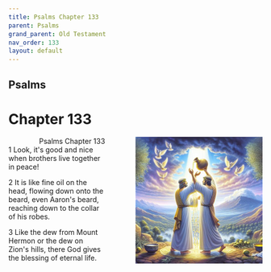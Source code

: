 ```yaml
---
title: Psalms Chapter 133
parent: Psalms
grand_parent: Old Testament
nav_order: 133
layout: default
---
```


## Psalms

# Chapter 133

<div style="clear: both; text-align: right;">
    <img src="/assets/Image/Psalms/500/133.jpg" alt="Psalms Chapter 133" class="chapter-image" style="max-width: 50%; height: auto; float: right; margin: 0 0 10px 10px; padding-left: 10%;">
    <figcaption style="font-size: 14px;">Psalms Chapter 133</figcaption>
</div>
1 Look, it's good and nice when brothers live together in peace!

2 It is like fine oil on the head, flowing down onto the beard, even Aaron's beard, reaching down to the collar of his robes.

3 Like the dew from Mount Hermon or the dew on Zion's hills, there God gives the blessing of eternal life.


